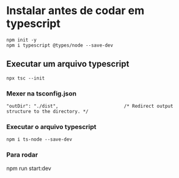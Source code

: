 # Instalar antes de codar em typescript

```
npm init -y
npm i typescript @types/node --save-dev
```

## Executar um arquivo typescript

```
npx tsc --init
```

### Mexer na tsconfig.json

```
"outDir": "./dist",                        /* Redirect output structure to the directory. */
```

### Executar o arquivo typescript

```
npm i ts-node --save-dev
```

### Para rodar
npm run start:dev